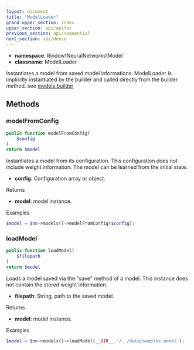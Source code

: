 ```yaml
---
layout: document
title: "ModelLoader"
grand_upper_section: index
upper_section: api/apitoc
previous_section: api/sequential
next_section: api/dense
---
```


- **namespace**: Rindow\NeuralNetworks\Model
- **classname**: ModelLoader

Instantiates a model from saved model informations.
ModelLoader is implicitly instantiated by the builder and called directly from the builder method. see [models builder](models.html)

Methods
-------

### modelFromConfig
```php
public function modelFromConfig(
    $config
)
return $model
```

Instantiates a model from its configuration.
This configuration does not include weight information. The model can be learned from the initial state.

- **config**: Configuration array or object.

Returns

- **model**: model instance.


Examples

```php
$model = $nn->models()->modelFromConfig($config);
```

### loadModel
```php
public function loadModel(
    $filepath
)
return $model
```
Loads a model saved via the "save" method of a model.
This instance does not contain the stored weight information.

- **filepath**: String, path to the saved model.

Returns

- **model**: model instance.


Examples

```php
$model = $nn->models()->loadModel(__DIR__.'/../data/samples.model');
```
